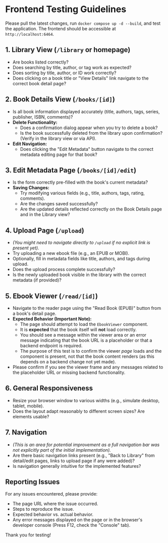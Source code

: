 # Frontend Testing Guidelines

Please pull the latest changes, run `docker compose up -d --build`, and test the application. The frontend should be accessible at `http://localhost:6464`.

## 1. Library View (`/library` or homepage)
*   Are books listed correctly?
*   Does searching by title, author, or tag work as expected?
*   Does sorting by title, author, or ID work correctly?
*   Does clicking on a book title or "View Details" link navigate to the correct book detail page?

## 2. Book Details View (`/books/[id]`)
*   Is all book information displayed accurately (title, authors, tags, series, publisher, ISBN, comments)?
*   **Delete Functionality:**
    *   Does a confirmation dialog appear when you try to delete a book?
    *   Is the book successfully deleted from the library upon confirmation? (Verify in the library view or via API).
*   **Edit Navigation:**
    *   Does clicking the "Edit Metadata" button navigate to the correct metadata editing page for that book?

## 3. Edit Metadata Page (`/books/[id]/edit`)
*   Is the form correctly pre-filled with the book's current metadata?
*   **Saving Changes:**
    *   Try modifying various fields (e.g., title, authors, tags, rating, comments).
    *   Are the changes saved successfully?
    *   Are the updated details reflected correctly on the Book Details page and in the Library view?

## 4. Upload Page (`/upload`)
*   *(You might need to navigate directly to `/upload` if no explicit link is present yet).*
*   Try uploading a new ebook file (e.g., an EPUB or MOBI).
*   Optionally, fill in metadata fields like title, authors, and tags during upload.
*   Does the upload process complete successfully?
*   Is the newly uploaded book visible in the library with the correct metadata (if provided)?

## 5. Ebook Viewer (`/read/[id]`)
*   Navigate to the reader page using the "Read Book (EPUB)" button from a book's detail page.
*   **Expected Behavior (Important Note):**
    *   The page should attempt to load the `EbookViewer` component.
    *   It is **expected** that the book itself will **not** load correctly.
    *   You should see a message within the viewer area or an error message indicating that the book URL is a placeholder or that a backend endpoint is required.
    *   The purpose of this test is to confirm the viewer *page* loads and the component is present, not that the book content renders (as this depends on a backend change not yet made).
*   Please confirm if you see the viewer frame and any messages related to the placeholder URL or missing backend functionality.

## 6. General Responsiveness
*   Resize your browser window to various widths (e.g., simulate desktop, tablet, mobile).
*   Does the layout adapt reasonably to different screen sizes? Are elements usable?

## 7. Navigation
*   *(This is an area for potential improvement as a full navigation bar was not explicitly part of the initial implementation).*
*   Are there basic navigation links present (e.g., "Back to Library" from detail/edit pages, links to upload page if any were added)?
*   Is navigation generally intuitive for the implemented features?

## Reporting Issues
For any issues encountered, please provide:
*   The page URL where the issue occurred.
*   Steps to reproduce the issue.
*   Expected behavior vs. actual behavior.
*   Any error messages displayed on the page or in the browser's developer console (Press F12, check the "Console" tab).

Thank you for testing!
